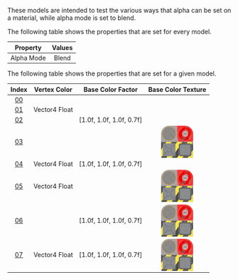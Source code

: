 These models are intended to test the various ways that alpha can be set on a material, while alpha mode is set to blend.  

The following table shows the properties that are set for every model.  


Property | **Values**
:---: | :---:
Alpha Mode | Blend


The following table shows the properties that are set for a given model.  


Index | Vertex Color | Base Color Factor | Base Color Texture
:---: | :---: | :---: | :---:
[00](Material_AlphaBlend_00.gltf) |   |   |  
[01](Material_AlphaBlend_01.gltf) | Vector4 Float |   |  
[02](Material_AlphaBlend_02.gltf) |   | [1.0f,&nbsp;1.0f,&nbsp;1.0f,&nbsp;0.7f] |  
[03](Material_AlphaBlend_03.gltf) |   |   | <img src="Textures/BaseColor_Plane.png" height="72" width="72" align="middle">
[04](Material_AlphaBlend_04.gltf) | Vector4 Float | [1.0f,&nbsp;1.0f,&nbsp;1.0f,&nbsp;0.7f] |  
[05](Material_AlphaBlend_05.gltf) | Vector4 Float |   | <img src="Textures/BaseColor_Plane.png" height="72" width="72" align="middle">
[06](Material_AlphaBlend_06.gltf) |   | [1.0f,&nbsp;1.0f,&nbsp;1.0f,&nbsp;0.7f] | <img src="Textures/BaseColor_Plane.png" height="72" width="72" align="middle">
[07](Material_AlphaBlend_07.gltf) | Vector4 Float | [1.0f,&nbsp;1.0f,&nbsp;1.0f,&nbsp;0.7f] | <img src="Textures/BaseColor_Plane.png" height="72" width="72" align="middle">
 

